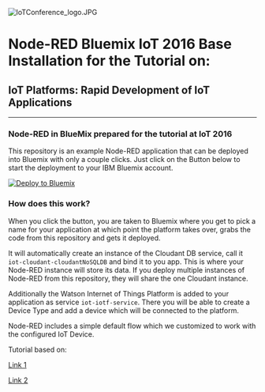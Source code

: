 ![IoTConference_logo.JPG](https://bitbucket.org/repo/xbqy9a/images/107497857-IoTConference_logo.JPG)
# Node-RED Bluemix IoT 2016 Base Installation for the Tutorial on: #

## IoT Platforms: Rapid Development of IoT Applications ##
------------------------------------------------------------
### Node-RED in BlueMix prepared for the tutorial at IoT 2016

This repository is an example Node-RED application that can be deployed into
Bluemix with only a couple clicks. Just click on the Button below to start the deployment to your IBM Bluemix account.

[![Deploy to Bluemix](https://bluemix.net/deploy/button.png)](https://bluemix.net/deploy?%20repository=https://github.com/sebastianmantsch/IoTBluemixTutorialNode.git)

### How does this work?

When you click the button, you are taken to Bluemix where you get to pick a name
for your application at which point the platform takes over, grabs the code from
this repository and gets it deployed.

It will automatically create an instance of the Cloudant DB service, call it
`iot-cloudant-cloudantNoSQLDB` and bind it to you app. This is where your
Node-RED instance will store its data. If you deploy multiple instances of
Node-RED from this repository, they will share the one Cloudant instance.

Additionally the Watson Internet of Things Platform is added to your application as service `iot-iotf-service`.
There you will be able to create a Device Type and add a device which will be connected to the platform.

Node-RED includes a simple default flow which we customized to work with the configured IoT Device.

Tutorial based on:

[Link 1](https://github.com/jeancarl/node-red-labs/tree/master/lab-mobile-accelerometer-sensor)

[Link 2](https://github.com/ibmets/node-red-bluemix-starter)
